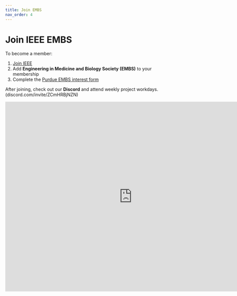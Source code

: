 ```yaml
---
title: Join EMBS
nav_order: 4
---
```


# Join IEEE EMBS
To become a member:
1. [Join IEEE](https://www.ieee.org/membership/join)
2. Add **Engineering in Medicine and Biology Society (EMBS)** to your membership
3. Complete the [Purdue EMBS interest form](https://docs.google.com/forms/d/e/1FAIpQLSc2OhhDeKIQYJDjvzVbwaHvb4KkiR383FDTFqtYZPdrBWFDrw/viewform)

After joining, check out our **Discord** and attend weekly project workdays. (discord.com/invite/ZCmHRBjNZN)

<iframe src="https://calendar.google.com/calendar/u/0?cid=MTgwYzlkYjNkMzczMzQxOGJiYzNhNWM4YWVhMGE3MzY5ZjEyOTVjZjVmOWIxOTNkMzcwMzg0YTBjNTMzNzExNUBncm91cC5jYWxlbmRhci5nb29nbGUuY29t"
style="border:0" width="800" height="600" frameborder="0" scrolling="no"></iframe>
